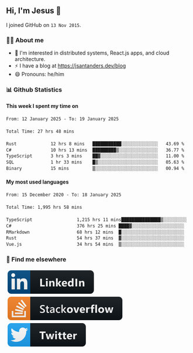 ## Hi, I'm Jesus 👋

I joined GitHub on `13 Nov 2015`.

<!-- Talking about you -->

### 👨‍💻 About me

- 👦 I'm interested in distributed systems, React.js apps, and cloud architecture.
- ⚡️ I have a blog at <https://jsantanders.dev/blog>
- 😄 Pronouns: he/him

### 📊 Github Statistics

#### This week I spent my time on

<!--START_SECTION:weekly-->

```txt
From: 12 January 2025 - To: 19 January 2025

Total Time: 27 hrs 48 mins

Rust             12 hrs 8 mins   ███████████░░░░░░░░░░░░░░   43.69 %
C#               10 hrs 13 mins  █████████▒░░░░░░░░░░░░░░░   36.77 %
TypeScript       3 hrs 3 mins    ██▓░░░░░░░░░░░░░░░░░░░░░░   11.00 %
SQL              1 hr 33 mins    █▒░░░░░░░░░░░░░░░░░░░░░░░   05.63 %
Binary           15 mins         ▒░░░░░░░░░░░░░░░░░░░░░░░░   00.94 %
```

<!--END_SECTION:weekly-->

#### My most used languages

<!--START_SECTION:alltime-->

```txt
From: 15 December 2020 - To: 18 January 2025

Total Time: 1,995 hrs 58 mins

TypeScript                 1,215 hrs 11 mins███████████████▒░░░░░░░░░   60.88 %
C#                         376 hrs 25 mins ████▓░░░░░░░░░░░░░░░░░░░░   18.86 %
RMarkdown                  68 hrs 12 mins  █░░░░░░░░░░░░░░░░░░░░░░░░   03.42 %
Rust                       54 hrs 37 mins  ▓░░░░░░░░░░░░░░░░░░░░░░░░   02.74 %
Vue.js                     34 hrs 54 mins  ▒░░░░░░░░░░░░░░░░░░░░░░░░   01.75 %
```

<!--END_SECTION:alltime-->

### 📢 Find me elsewhere

<p>
  <a target="_blank" href="https://linkedin.com/in/jsantanders">
    <img src="https://github.com/jsantanders/jsantanders/blob/master/img/linkedin.svg" alt="LinkedIn" style="vertical-align:top; margin:4px">
  </a>
  
  <a target="_blank" href="https://stackoverflow.com/users/7318331/jesus-santander">
    <img src="https://github.com/jsantanders/jsantanders/blob/master/img/stackoverflow.svg" alt="StackOverflow" style="vertical-align:top; margin:4px">
  </a>
  
  <a target="_blank" href="http://twitter.com/jsantanders">
    <img src="https://github.com/jsantanders/jsantanders/blob/master/img/twitter.svg" alt="Twitter" style="vertical-align:top; margin:4px">
  </a>
</p>
